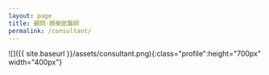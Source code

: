 ```yaml
---
layout: page
title: 顧問-顏榮郎醫師
permalink: /consultant/
---
```


![]({{ site.baseurl }}/assets/consultant.png){:class="profile":height="700px" width="400px"}
